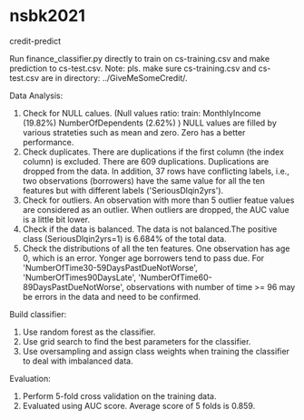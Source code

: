 # nsbk2021
credit-predict



Run finance_classifier.py directly to train on cs-training.csv and make prediction to cs-test.csv.
Note: pls. make sure cs-training.csv and cs-test.csv are in directory: ../GiveMeSomeCredit/.

Data Analysis:
1. Check for NULL calues. (Null values ratio: train: MonthlyIncome (19.82%) NumberOfDependents (2.62%) ) NULL values are filled by various strateties such as mean and zero. Zero has a better performance.
2. Check duplicates. There are duplications if the first column (the index column) is excluded. There are 609 duplications. Duplications are dropped from the data. In addition, 37 rows have conflicting labels, i.e., two observations (borrowers) have the same value for all the ten features but with different labels ('SeriousDlqin2yrs').
3. Check for outliers. An observation with more than 5 outlier featue values are considered as an outlier. When outliers are dropped, the AUC value is a little bit lower.
4. Check if the data is balanced. The data is not balanced.The positive class (SeriousDlqin2yrs=1) is 6.684% of the total data.
5. Check the distributions of all the ten features. One observation has age 0, which is an error. Yonger age borrowers tend to pass due. For 'NumberOfTime30-59DaysPastDueNotWorse', 'NumberOfTimes90DaysLate', 'NumberOfTime60-89DaysPastDueNotWorse', observations with number of time >= 96 may be errors in the data and need to be confirmed.


Build classifier:
1. Use random forest as the classifier.
2. Use grid search to find the best parameters for the classifier.
3. Use oversampling and assign class weights when training the classifier to deal with imbalanced data.



Evaluation:
1. Perform 5-fold cross validation on the training data.
2. Evaluated using AUC score. Average score of 5 folds is 0.859.

